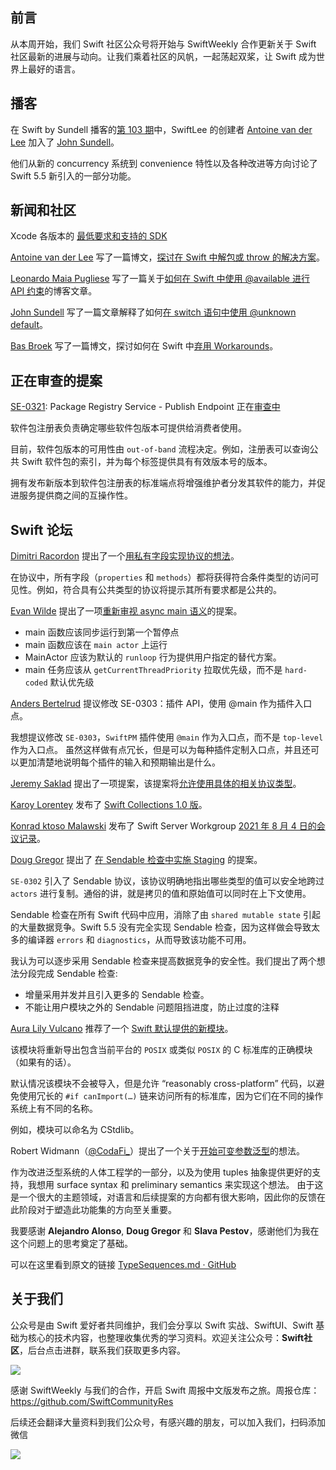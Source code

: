 ## 前言

从本周开始，我们 Swift 社区公众号将开始与 SwiftWeekly 合作更新关于 Swift 社区最新的进展与动向。让我们乘着社区的风帆，一起荡起双桨，让 Swift 成为世界上最好的语言。

## 播客

在 Swift by Sundell 播客的[第 103 期](https://www.swiftbysundell.com/podcast/103/ "Swift by Sundell 第 103 期")中，SwiftLee 的创建者 [Antoine van der Lee](https://twitter.com/twannl "Antoine van der Lee") 加入了 [John Sundell](https://twitter.com/johnsundell "John Sundell")。

他们从新的 concurrency 系统到 convenience 特性以及各种改进等方向讨论了 Swift 5.5 新引入的一部分功能。

## 新闻和社区

Xcode 各版本的 [最低要求和支持的 SDK](https://developer.apple.com/cn/support/xcode/ "最低要求和支持的 SDK")

[Antoine van der Lee](https://twitter.com/twannl "Antoine van der Lee") 写了一篇博文，[探讨在 Swift 中解包或 throw 的解决方案](https://www.avanderlee.com/swift/unwrap-or-throw/ "Unwrap or throw: Exploring solutions in Swift")。

[Leonardo Maia Pugliese](https://twitter.com/Leo_Pugliese "Leonardo Maia Pugliese") 写了一篇关于[如何在 Swift 中使用 @available 进行 API 约束](https://holyswift.app/how-to-do-apis-constraints-with-available-in-swift "How to do APIs constraints with @Available in Swift")的博客文章。

[John Sundell](https://twitter.com/johnsundell "John Sundell") 写了一篇文章解释了如何[在 switch 语句中使用 @unknown default](https://www.swiftbysundell.com/articles/using-an-unknown-default-case-within-a-switch-statement/ "Using ‘@unknown default’ within switch statements")。

[Bas Broek](https://twitter.com/basthomas "Bas Broek") 写了一篇博文，探讨如何在 Swift 中[弃用 Workarounds](https://www.basbroek.nl/deprecating-workarounds "Deprecating Workarounds")。

## 正在审查的提案

[SE-0321](https://github.com/apple/swift-evolution/blob/main/proposals/0321-package-registry-publish.md "SE-0321"): Package Registry Service - Publish Endpoint 正在[审查中](https://forums.swift.org/t/se-0321-package-registry-service-publish-endpoint/51286 "Package Registry Service - Publish Endpoint")

软件包注册表负责确定哪些软件包版本可提供给消费者使用。

目前，软件包版本的可用性由 `out-of-band` 流程决定。例如，注册表可以查询公共 Swift 软件包的索引，并为每个标签提供具有有效版本号的版本。

拥有发布新版本到软件包注册表的标准端点将增强维护者分发其软件的能力，并促进服务提供商之间的互操作性。

## Swift 论坛

[Dimitri Racordon](https://forums.swift.org/categories "Dimitri Racordon") 提出了一个[用私有字段实现协议的想法](https://forums.swift.org/t/pitch-protocols-with-private-fields/51209 "Protocols with private fields")。

在协议中，所有字段（`properties` 和 `methods`）都将获得符合条件类型的访问可见性。例如，符合具有公共类型的协议将提示其所有要求都是公共的。

[Evan Wilde](https://forums.swift.org/categories "Evan Wilde") 提出了一项[重新审视 async main 语义](https://forums.swift.org/t/pitch-revisit-the-semantics-of-async-main/51254 "Revisit the semantics of async main")的提案。

* main 函数应该同步运行到第一个暂停点
* main 函数应该在 `main actor` 上运行
* MainActor 应该为默认的 `runloop` 行为提供用户指定的替代方案。
* main 任务应该从 `getCurrentThreadPriority` 拉取优先级，而不是 `hard-coded` 默认优先级

[Anders Bertelrud](https://forums.swift.org/u/abertelrud "Anders Bertelrud") 提议修改 SE-0303：插件 API，使用 @main 作为插件入口点。

我想提议修改 `SE-0303`，`SwiftPM` 插件使用 `@main` 作为入口点，而不是 `top-level` 作为入口点。 虽然这样做有点冗长，但是可以为每种插件定制入口点，并且还可以更加清楚地说明每个插件的输入和预期输出是什么。

[Jeremy Saklad](https://forums.swift.org/u/saklad5 "Jeremy Saklad") 提出了一项提案，该提案将[允许使用具体的相关协议类型](https://forums.swift.org/t/allow-use-of-concrete-associated-type-of-protocols/51277 "Allow use of concrete associated type of protocols")。

[Karoy Lorentey](https://twitter.com/lorentey "Karoy Lorentey") 发布了 [Swift Collections 1.0 版](https://forums.swift.org/t/announcement-planning-for-swift-collections-v1-0/51321 "Planning for Swift Collections v1.0")。

[Konrad ktoso Malawski](https://forums.swift.org/u/ktoso "Konrad ktoso Malawski") 发布了 Swift Server Workgroup [2021 年 8 月 4 日的会议记录](https://forums.swift.org/t/august-4th-2021/51315 "August 4th 2021")。

[Doug Gregor](https://twitter.com/dgregor79 "Doug Gregor") 提出了 [在 Sendable 检查中实施 Staging](https://forums.swift.org/t/pitch-staging-in-sendable-checking/51341 "Staging in Sendable checking") 的提案。

`SE-0302` 引入了 Sendable 协议，该协议明确地指出哪些类型的值可以安全地跨过 `actors` 进行复制。通俗的讲，就是拷贝的值和原始值可以同时在上下文使用。

Sendable 检查在所有 Swift 代码中应用，消除了由 `shared mutable state` 引起的大量数据竞争。Swift 5.5 没有完全实现 Sendable 检查，因为这样做会导致太多的编译器 `errors` 和 `diagnostics`，从而导致该功能不可用。

我认为可以逐步采用 Sendable 检查来提高数据竞争的安全性。我们提出了两个想法分段完成 Sendable 检查:

* 增量采用并发并且引入更多的 Sendable 检查。
* 不能让用户模块之外的 Sendable 问题阻挡进度，防止过度的注释

[Aura Lily Vulcano](https://forums.swift.org/categories "Aura Lily Vulcano") 推荐了一个 [Swift 默认提供的新模块](https://forums.swift.org/t/pitch-the-cstdlib-module/51373 "The CStdlib module")。

该模块将重新导出包含当前平台的 `POSIX` 或类似 `POSIX` 的 C 标准库的正确模块（如果有的话）。

默认情况该模块不会被导入，但是允许 “reasonably cross-platform” 代码，以避免使用冗长的 `#if canImport(…)` 链来访问所有的标准库，因为它们在不同的操作系统上有不同的名称。

例如，模块可以命名为 CStdlib。

Robert Widmann（[@CodaFi_](https://twitter.com/CodaFi_ "CodaFi_")）提出了一个关于[开始可变参数泛型](https://forums.swift.org/t/pitching-the-start-of-variadic-generics/51467 "The Start of Variadic Generics")的想法。

作为改进泛型系统的人体工程学的一部分，以及为使用 tuples 抽象提供更好的支持，我想用 surface syntax 和 preliminary semantics 来实现这个想法。 由于这是一个很大的主题领域，对语言和后续提案的方向都有很大影响，因此你的反馈在此阶段对于塑造此功能集的方向至关重要。

我要感谢 **Alejandro Alonso**, **Doug Gregor** 和 **Slava Pestov**，感谢他们为我在这个问题上的思考奠定了基础。

可以在这里看到原文的链接 [TypeSequences.md · GitHub](https://gist.github.com/CodaFi/a461aca155b16cd4d05a2635e7d7a361 "TypeSequences.md · GitHub")

## 关于我们

公众号是由 Swift 爱好者共同维护，我们会分享以 Swift 实战、SwiftUI、Swift 基础为核心的技术内容，也整理收集优秀的学习资料。欢迎关注公众号：**Swift社区**，后台点击进群，联系我们获取更多内容。

![](https://files.mdnice.com/user/17787/feeae00d-c91a-42d1-891f-111552cd57a1.png)


感谢 SwiftWeekly 与我们的合作，开启 Swift 周报中文版发布之旅。周报仓库：https://github.com/SwiftCommunityRes

后续还会翻译大量资料到我们公众号，有感兴趣的朋友，可以加入我们，扫码添加微信

![](https://files.mdnice.com/user/17787/9a7911bf-75f2-40f5-866b-3171868bb92c.jpg)
